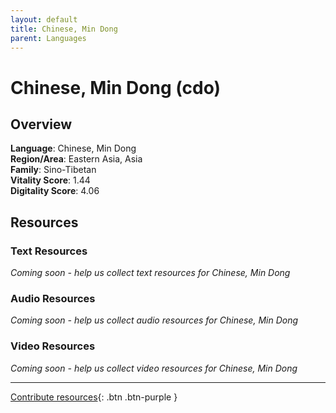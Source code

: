 ```yaml
---
layout: default
title: Chinese, Min Dong
parent: Languages
---
```


# Chinese, Min Dong (cdo)

## Overview

**Language**: Chinese, Min Dong  
**Region/Area**: Eastern Asia, Asia  
**Family**: Sino-Tibetan  
**Vitality Score**: 1.44  
**Digitality Score**: 4.06  

## Resources

### Text Resources
*Coming soon - help us collect text resources for Chinese, Min Dong*

### Audio Resources
*Coming soon - help us collect audio resources for Chinese, Min Dong*

### Video Resources
*Coming soon - help us collect video resources for Chinese, Min Dong*

---

[Contribute resources](https://fairtrain.github.io/){: .btn .btn-purple }
